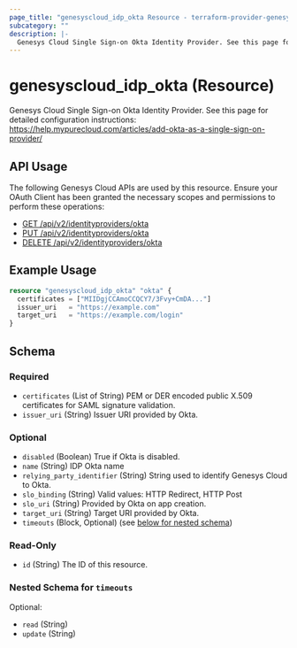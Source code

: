 ```yaml
---
page_title: "genesyscloud_idp_okta Resource - terraform-provider-genesyscloud"
subcategory: ""
description: |-
  Genesys Cloud Single Sign-on Okta Identity Provider. See this page for detailed configuration instructions: https://help.mypurecloud.com/articles/add-okta-as-a-single-sign-on-provider/
---
```

# genesyscloud_idp_okta (Resource)

Genesys Cloud Single Sign-on Okta Identity Provider. See this page for detailed configuration instructions: https://help.mypurecloud.com/articles/add-okta-as-a-single-sign-on-provider/

## API Usage
The following Genesys Cloud APIs are used by this resource. Ensure your OAuth Client has been granted the necessary scopes and permissions to perform these operations:

* [GET /api/v2/identityproviders/okta](https://developer.mypurecloud.com/api/rest/v2/identityprovider/#get-api-v2-identityproviders-okta)
* [PUT /api/v2/identityproviders/okta](https://developer.mypurecloud.com/api/rest/v2/identityprovider/#put-api-v2-identityproviders-okta)
* [DELETE /api/v2/identityproviders/okta](https://developer.mypurecloud.com/api/rest/v2/identityprovider/#delete-api-v2-identityproviders-okta)

## Example Usage

```terraform
resource "genesyscloud_idp_okta" "okta" {
  certificates = ["MIIDgjCCAmoCCQCY7/3Fvy+CmDA..."]
  issuer_uri   = "https://example.com"
  target_uri   = "https://example.com/login"
}
```

<!-- schema generated by tfplugindocs -->
## Schema

### Required

- `certificates` (List of String) PEM or DER encoded public X.509 certificates for SAML signature validation.
- `issuer_uri` (String) Issuer URI provided by Okta.

### Optional

- `disabled` (Boolean) True if Okta is disabled.
- `name` (String) IDP Okta name
- `relying_party_identifier` (String) String used to identify Genesys Cloud to Okta.
- `slo_binding` (String) Valid values: HTTP Redirect, HTTP Post
- `slo_uri` (String) Provided by Okta on app creation.
- `target_uri` (String) Target URI provided by Okta.
- `timeouts` (Block, Optional) (see [below for nested schema](#nestedblock--timeouts))

### Read-Only

- `id` (String) The ID of this resource.

<a id="nestedblock--timeouts"></a>
### Nested Schema for `timeouts`

Optional:

- `read` (String)
- `update` (String)

